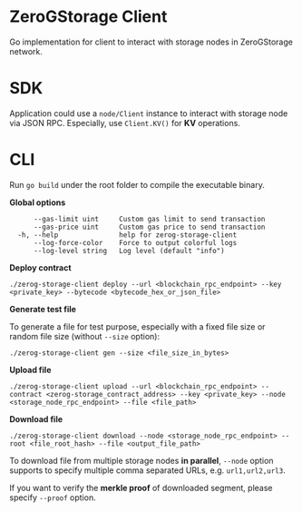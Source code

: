# ZeroGStorage Client
Go implementation for client to interact with storage nodes in ZeroGStorage network.

# SDK

Application could use a `node/Client` instance to interact with storage node via JSON RPC. Especially, use `Client.KV()` for **KV** operations.

# CLI
Run `go build` under the root folder to compile the executable binary.

**Global options**
```
      --gas-limit uint     Custom gas limit to send transaction
      --gas-price uint     Custom gas price to send transaction
  -h, --help               help for zerog-storage-client
      --log-force-color    Force to output colorful logs
      --log-level string   Log level (default "info")
```

**Deploy contract**

```
./zerog-storage-client deploy --url <blockchain_rpc_endpoint> --key <private_key> --bytecode <bytecode_hex_or_json_file>
```

**Generate test file**

To generate a file for test purpose, especially with a fixed file size or random file size (without `--size` option):

```
./zerog-storage-client gen --size <file_size_in_bytes>
```

**Upload file**
```
./zerog-storage-client upload --url <blockchain_rpc_endpoint> --contract <zerog-storage_contract_address> --key <private_key> --node <storage_node_rpc_endpoint> --file <file_path>
```

**Download file**
```
./zerog-storage-client download --node <storage_node_rpc_endpoint> --root <file_root_hash> --file <output_file_path>
```

To download file from multiple storage nodes **in parallel**, `--node` option supports to specify multiple comma separated URLs, e.g. `url1,url2,url3`.

If you want to verify the **merkle proof** of downloaded segment, please specify `--proof` option.